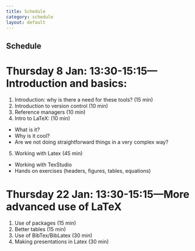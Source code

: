 ```yaml
---
title: Schedule
category: schedule
layout: default
---
```


## Schedule

# Thursday 8 Jan: 13:30-15:15—Introduction and basics:

1.	Introduction: why is there a need for these tools? (15 min)
2.	Introduction to version control (10 min)
3.	Reference managers (10 min)
4.	Intro to LaTeX: (10 min)
  -	What is it? 
  -	Why is it cool?
  -	Are we not doing straightforward things in a very complex way?
5.	Working with Latex (45 min)
  -	Working with TexStudio
  -	Hands on exercises (headers, figures, tables, equations)

# Thursday 22 Jan: 13:30-15:15—More advanced use of LaTeX

1.	Use of packages (15 min)
2.	Better tables (15 min)
3.	Use of BibTex/BibLatex (30 min)
4.	Making presentations in Latex (30 min)
